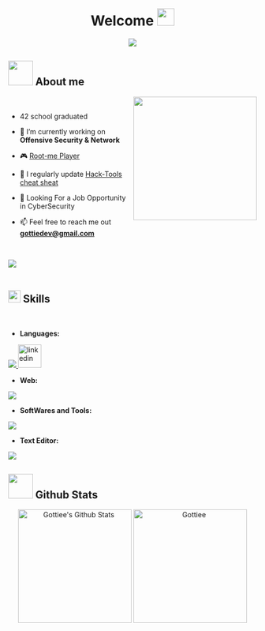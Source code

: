 <h1 align="center">Welcome <img src="https://media.giphy.com/media/hvRJCLFzcasrR4ia7z/giphy.gif" width="35"></h1>
<p align="center">
  <a href="https://github.com/DenverCoder1/readme-typing-svg"><img src="https://readme-typing-svg.herokuapp.com?font=Time+New+Roman&color=%23C8BE25&size=25&center=true&vCenter=true&width=600&height=100&lines=Offensive+Security;42+School+Graduated"></a>
</p>

## <picture><img src = "https://github.com/7oSkaaa/7oSkaaa/blob/main/Images/about_me.gif?raw=true" width = 50px></picture> About me

<picture> <img align="right" src="https://github.com/7oSkaaa/7oSkaaa/blob/main/Images/Right_Side.gif?raw=true" width = 250px></picture>

<br>

<!--Intro start-->

- 42 school graduated

- 🔭 I’m currently working on **Offensive Security & Network**

- :video_game: [Root-me Player](https://www.root-me.org/Gottie?lang=en)

- 📝 I regularly update [Hack-Tools cheat sheat](https://github.com/Gottiee/Hack-Tools)
  
- 🏦 Looking For a Job Opportunity in CyberSecurity

- 📫 Feel free to reach me out **gottiedev@gmail.com**
<!--Intro end-->

<br>

<img src="https://user-images.githubusercontent.com/73097560/115834477-dbab4500-a447-11eb-908a-139a6edaec5c.gif"><br><br>

## <img src="https://media2.giphy.com/media/QssGEmpkyEOhBCb7e1/giphy.gif?cid=ecf05e47a0n3gi1bfqntqmob8g9aid1oyj2wr3ds3mg700bl&rid=giphy.gif" width ="25"><b> Skills</b>

<br>

- **Languages:**

<p>
  <a href="https://skillicons.dev">
    <img src="https://skillicons.dev/icons?i=c,cpp,python,bash&perline=14" />
  </a>
	<img src="https://cdn.hackr.io/uploads/topics_svg/1515163329FBBk5SGRAt.svg" alt="linkedin" height="47" width="47" />
</p>

- **Web:**
<p>
  <a href="https://skillicons.dev">
    <img src="https://skillicons.dev/icons?i=ts,react,nestjs,css,html,figma,prisma,postman&perline=14" />
  </a>
</p>

- **SoftWares and Tools:**
<p>
  <a href="https://skillicons.dev">
    <img src="https://skillicons.dev/icons?i=docker,git,github,linux,nginx&perline=14" />
  </a>
</p>

- **Text Editor:**
<p>
  <a href="https://skillicons.dev">
    <img src="https://skillicons.dev/icons?i=vscode,vim&perline=14" />
  </a>
</p>

## <picture> <img src = "https://github.com/7oSkaaa/7oSkaaa/blob/main/Images/Statistics.gif?raw=true" width = 50px> </picture> Github Stats

<p align="center">
    <a href="https://github.com/anuraghazra/github-readme-stats">
	    <img alt="Gottiee's Github Stats" src="https://github-readme-stats.vercel.app/api?username=Gottiee&show_icons=true&count_private=true&locale=en&theme=tokyonight&layout=compact" height="230px"/></a>
	   <img src="https://github-readme-stats.vercel.app/api/top-langs?username=Gottiee&show_icons=true&locale=en&layout=compact&line_height=20&title_color=7A7ADB&icon_color=2234AE&text_color=D3D3D3&bg_color=0,000000,130F40" height="230px"  alt="Gottiee"/>

<br/>

</p>

